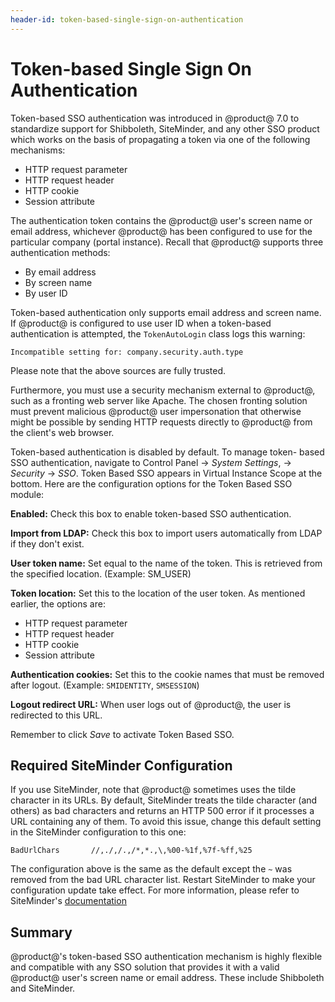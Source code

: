 ```yaml
---
header-id: token-based-single-sign-on-authentication
---
```


# Token-based Single Sign On Authentication

Token-based SSO authentication was introduced in @product@ 7.0 to standardize
support for Shibboleth, SiteMinder, and any other SSO product which works on the
basis of propagating a token via one of the following mechanisms:

- HTTP request parameter
- HTTP request header
- HTTP cookie
- Session attribute

The authentication token contains the @product@ user's screen name or email
address, whichever @product@ has been configured to use for the particular
company (portal instance). Recall that @product@ supports three authentication
methods:

- By email address
- By screen name
- By user ID

Token-based authentication only supports email address and screen name. If
@product@ is configured to use user ID when a token-based authentication is
attempted, the `TokenAutoLogin` class logs this warning:

    Incompatible setting for: company.security.auth.type

Please note that the above sources are fully trusted. 

Furthermore, you must use a security mechanism external to @product@, such as a
fronting web server like Apache. The chosen fronting solution must prevent
malicious @product@ user impersonation that otherwise might be possible by
sending HTTP requests directly to @product@ from the client's web browser.

Token-based authentication is disabled by default. To manage token-
based SSO authentication, navigate to Control Panel &rarr;
*System Settings*, &rarr; *Security* &rarr; *SSO*. Token Based SSO appears in
Virtual Instance Scope at the bottom. Here are the configuration options for the
Token Based SSO module:

**Enabled:** Check this box to enable token-based SSO authentication.

**Import from LDAP:** Check this box to import users automatically from LDAP if
they don't exist.

**User token name:** Set equal to the name of the token. This is retrieved
from the specified location. (Example: SM_USER)

**Token location:** Set this to the location of the user token. As mentioned
earlier, the options are:

- HTTP request parameter
- HTTP request header
- HTTP cookie
- Session attribute

**Authentication cookies:** Set this to the cookie names that must be removed
after logout. (Example: `SMIDENTITY`, `SMSESSION`)

**Logout redirect URL:** When user logs out of @product@, the user is
redirected to this URL.

Remember to click *Save* to activate Token Based SSO.

## Required SiteMinder Configuration

If you use SiteMinder, note that @product@ sometimes uses the tilde character in
its URLs. By default, SiteMinder treats the tilde character (and others) as bad
characters and returns an HTTP 500 error if it processes a URL containing any of
them. To avoid this issue, change this default setting in the SiteMinder
configuration to this one:

	BadUrlChars       //,./,/.,/*,*.,\,%00-%1f,%7f-%ff,%25

The configuration above is the same as the default except the `~` was removed
from the bad URL character list. Restart SiteMinder to make your configuration
update take effect. For more information, please refer to SiteMinder's
[documentation](https://support.ca.com/cadocs/0/CA%20SiteMinder%20r6%200%20SP6-ENU/Bookshelf_Files/HTML/index.htm?toc.htm?258201.html)

## Summary

@product@'s token-based SSO authentication mechanism is highly flexible
and compatible with any SSO solution that provides it with a valid @product@
user's screen name or email address. These include Shibboleth and SiteMinder.
